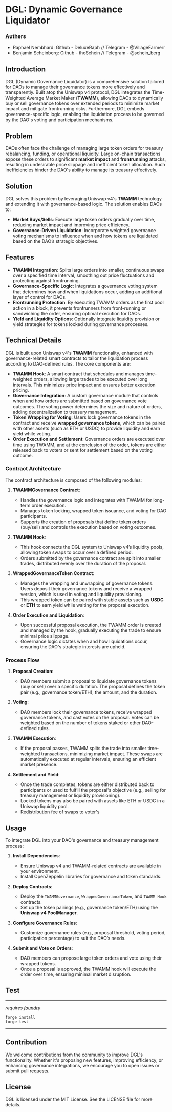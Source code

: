 # DGL: Dynamic Governance Liquidator

### Authers
- Raphael Nembhard: Github - DeluxeRaph // Telegram - @VillageFarmerr
- Benjamin Scheinberg: Github - theSchein // Telegram - @schein_berg

## Introduction

DGL (Dynamic Governance Liquidator) is a comprehensive solution tailored for DAOs to manage their governance tokens more effectively and transparently. Built atop the Uniswap v4 protocol, DGL integrates the Time-Weighted Average Market Maker (**TWAMM**), allowing DAOs to dynamically buy or sell governance tokens over extended periods to minimize market impact and mitigate frontrunning risks. Furthermore, DGL embeds governance-specific logic, enabling the liquidation process to be governed by the DAO's voting and participation mechanisms.

## Problem

DAOs often face the challenge of managing large token orders for treasury rebalancing, funding, or operational liquidity. Large on-chain transactions expose these orders to significant **market impact** and **frontrunning** attacks, resulting in undesirable price slippage and inefficient token allocation. Such inefficiencies hinder the DAO's ability to manage its treasury effectively.

## Solution

DGL solves this problem by leveraging Uniswap v4's **TWAMM** technology and extending it with governance-based logic. The solution enables DAOs to:

- **Market Buys/Sells**: Execute large token orders gradually over time, reducing market impact and improving price efficiency.
- **Governance-Driven Liquidation**: Incorporate weighted governance voting mechanisms to influence when and how tokens are liquidated based on the DAO’s strategic objectives.

## Features

- **TWAMM Integration**: Splits large orders into smaller, continuous swaps over a specified time interval, smoothing out price fluctuations and protecting against frontrunning.
- **Governance-Specific Logic**: Integrates a governance voting system that determines how and when liquidations occur, adding an additional layer of control for DAOs.
- **Frontrunning Protection**: By executing TWAMM orders as the first pool action in a block, it prevents frontrunners from front-running or sandwiching the order, ensuring optimal execution for DAOs.
- **Yield and Liquidity Options**: Optionally integrate liquidity provision or yield strategies for tokens locked during governance processes.

## Technical Details

DGL is built upon Uniswap v4's **TWAMM** functionality, enhanced with governance-related smart contracts to tailor the liquidation process according to DAO-defined rules. The core components are:

- **TWAMM Hook**: A smart contract that schedules and manages time-weighted orders, allowing large trades to be executed over long intervals. This minimizes price impact and ensures better execution pricing.
- **Governance Integration**: A custom governance module that controls when and how orders are submitted based on governance vote outcomes. The voting power determines the size and nature of orders, adding decentralization to treasury management.
- **Token Wrapping for Voting**: Users lock governance tokens in the contract and receive **wrapped governance tokens**, which can be paired with other assets (such as ETH or USDC) to provide liquidity and earn yield while voting.
- **Order Execution and Settlement**: Governance orders are executed over time using TWAMM, and at the conclusion of the order, tokens are either released back to voters or sent for settlement based on the voting outcome.

### Contract Architecture

The contract architecture is composed of the following modules:

1. **TWAMMGovernance Contract**:
   - Handles the governance logic and integrates with TWAMM for long-term order execution.
   - Manages token locking, wrapped token issuance, and voting for DAO participants.
   - Supports the creation of proposals that define token orders (buy/sell) and controls the execution based on voting outcomes.

2. **TWAMM Hook**:
   - This hook connects the DGL system to Uniswap v4’s liquidity pools, allowing token swaps to occur over a defined period.
   - Orders submitted by the governance contract are split into smaller trades, distributed evenly over the duration of the proposal.

3. **WrappedGovernanceToken Contract**:
   - Manages the wrapping and unwrapping of governance tokens. Users deposit their governance tokens and receive a wrapped version, which is used in voting and liquidity provisioning.
   - This wrapped token can be paired with stable assets such as **USDC** or **ETH** to earn yield while waiting for the proposal execution.

4. **Order Execution and Liquidation**:
   - Upon successful proposal execution, the TWAMM order is created and managed by the hook, gradually executing the trade to ensure minimal price slippage.
   - Governance logic dictates when and how liquidations occur, ensuring the DAO's strategic interests are upheld.

### Process Flow

1. **Proposal Creation**:
   - DAO members submit a proposal to liquidate governance tokens (buy or sell) over a specific duration. The proposal defines the token pair (e.g., governance token/ETH), the amount, and the duration.
   
2. **Voting**:
   - DAO members lock their governance tokens, receive wrapped governance tokens, and cast votes on the proposal. Votes can be weighted based on the number of tokens staked or other DAO-defined rules.

3. **TWAMM Execution**:
   - If the proposal passes, TWAMM splits the trade into smaller time-weighted transactions, minimizing market impact. These swaps are automatically executed at regular intervals, ensuring an efficient market presence.

4. **Settlement and Yield**:
   - Once the trade completes, tokens are either distributed back to participants or used to fulfill the proposal's objective (e.g., selling for treasury management or liquidity provisioning).
   - Locked tokens may also be paired with assets like ETH or USDC in a Uniswap liquidity pool.
   - Redistribution fee of swaps to voter's

## Usage

To integrate DGL into your DAO's governance and treasury management process:

1. **Install Dependencies**:
   - Ensure Uniswap v4 and TWAMM-related contracts are available in your environment.
   - Install OpenZeppelin libraries for governance and token standards.

2. **Deploy Contracts**:
   - Deploy the `TWAMMGovernance`, `WrappedGovernanceToken`, and `TWAMM Hook` contracts.
   - Set up the token pairings (e.g., governance token/ETH) using the **Uniswap v4 PoolManager**.

3. **Configure Governance Rules**:
   - Customize governance rules (e.g., proposal threshold, voting period, participation percentage) to suit the DAO’s needs.

4. **Submit and Vote on Orders**:
   - DAO members can propose large token orders and vote using their wrapped tokens.
   - Once a proposal is approved, the TWAMM hook will execute the order over time, ensuring minimal market disruption.

## Test
---

*requires [foundry](https://book.getfoundry.sh)*

```
forge install
forge test
```

---

## Contribution

We welcome contributions from the community to improve DGL's functionality. Whether it's proposing new features, improving efficiency, or enhancing governance integrations, we encourage you to open issues or submit pull requests.

## License

DGL is licensed under the MIT License. See the LICENSE file for more details.
